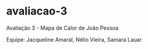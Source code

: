 # avaliacao-3
Avaliação 3 - Mapa de Calor de João Pessoa


Equipe:
Jacqueline Amaral,
Nélio Vieira,
Samara Lauar
